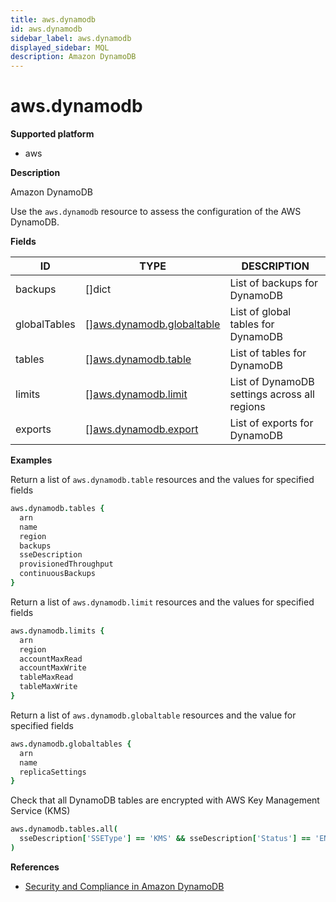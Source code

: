 ```yaml
---
title: aws.dynamodb
id: aws.dynamodb
sidebar_label: aws.dynamodb
displayed_sidebar: MQL
description: Amazon DynamoDB
---
```


# aws.dynamodb

**Supported platform**

- aws

**Description**

Amazon DynamoDB

Use the `aws.dynamodb` resource to assess the configuration of the AWS DynamoDB.

**Fields**

| ID           | TYPE                                                              | DESCRIPTION                                  |
| ------------ | ----------------------------------------------------------------- | -------------------------------------------- |
| backups      | &#91;&#93;dict                                                    | List of backups for DynamoDB                 |
| globalTables | &#91;&#93;[aws.dynamodb.globaltable](aws.dynamodb.globaltable.md) | List of global tables for DynamoDB           |
| tables       | &#91;&#93;[aws.dynamodb.table](aws.dynamodb.table.md)             | List of tables for DynamoDB                  |
| limits       | &#91;&#93;[aws.dynamodb.limit](aws.dynamodb.limit.md)             | List of DynamoDB settings across all regions |
| exports      | &#91;&#93;[aws.dynamodb.export](aws.dynamodb.export.md)           | List of exports for DynamoDB                 |

**Examples**

Return a list of `aws.dynamodb.table` resources and the values for specified fields

```coffee
aws.dynamodb.tables {
  arn
  name
  region
  backups
  sseDescription
  provisionedThroughput
  continuousBackups
}
```

Return a list of `aws.dynamodb.limit` resources and the values for specified fields

```coffee
aws.dynamodb.limits {
  arn
  region
  accountMaxRead
  accountMaxWrite
  tableMaxRead
  tableMaxWrite
}
```

Return a list of `aws.dynamodb.globaltable` resources and the value for specified fields

```coffee
aws.dynamodb.globaltables {
  arn
  name
  replicaSettings
}
```

Check that all DynamoDB tables are encrypted with AWS Key Management Service (KMS)

```coffee
aws.dynamodb.tables.all(
  sseDescription['SSEType'] == 'KMS' && sseDescription['Status'] == 'ENABLED'
)
```

**References**

- [Security and Compliance in Amazon DynamoDB](https://docs.aws.amazon.com/amazondynamodb/latest/developerguide/security.html)

